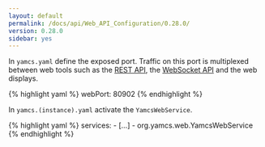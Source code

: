 ```yaml
---
layout: default
permalink: /docs/api/Web_API_Configuration/0.28.0/
version: 0.28.0
sidebar: yes
---
```


In `yamcs.yaml` define the exposed port. Traffic on this port is multiplexed between web tools such as the [REST API](/docs/api/REST_API), the [WebSocket API](/docs/api/WebSocket_API) and the web displays.

{% highlight yaml %}
webPort: 80902
{% endhighlight %}

In `yamcs.(instance).yaml` activate the `YamcsWebService`.

{% highlight yaml %}
services:
      - [...]
      - org.yamcs.web.YamcsWebService
{% endhighlight %}
